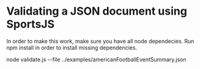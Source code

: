 # Validating a JSON document using SportsJS

In order to make this work, make sure you have all node dependecies. 
Run npm install in order to install missing dependencies.

node validate.js --file ../examples/americanFootballEventSummary.json
